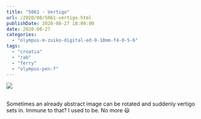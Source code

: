 ```yaml
---
title: "5061 - Vertigo"
url: /2020/08/5061-vertigo.html
publishDate: 2020-08-27 18:00:00
date: 2020-08-27
categories: 
  - "olympus-m-zuiko-digital-ed-9-18mm-f4-0-5-6"
tags: 
  - "croatia"
  - "rab"
  - "ferry"
  - "olympus-pen-f"
---
```

<div class="container">
<div class="center"><a target="_blank" href="https://d25zfm9zpd7gm5.cloudfront.net/1200x1200/2018/20180715_101946_lr.jpg"><img class="webfeedsFeaturedVisual" src="https://d25zfm9zpd7gm5.cloudfront.net/0600x0600/2018/20180715_101946_lr.jpg" /></a></div>
</div>
<br />

Sometimes an already abstract image can be rotated and suddenly
vertigo sets in. Immune to that? I used to be. No more :smiley: